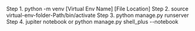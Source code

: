 Step 1.
    python -m venv [Virtual Env Name] [File Location]
Step 2.
    source virtual-env-folder-Path/bin/activate
Step 3.
    python manage.py runserver
Step 4.
    jupiter notebook
          or
    python manage.py shell_plus --notebook